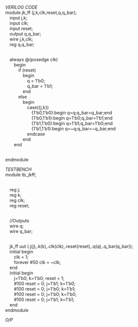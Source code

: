 *VERILOG CODE*
<br>module jk_ff (j,k,clk,reset,q,q_bar);
<br>&emsp;input j,k;
<br>&emsp;input clk;
<br>&emsp;input reset;
<br>&emsp;output q,q_bar;
<br>&emsp;wire j,k,clk;
<br>&emsp;reg q,q_bar;

<br>&emsp;always @(posedge clk) 
<br>&emsp;&emsp;begin
<br>&emsp;&emsp;&emsp;if (reset) 
<br>&emsp;&emsp;&emsp;&emsp;begin
<br>&emsp;&emsp;&emsp;&emsp;&emsp;q = 1'b0;
<br>&emsp;&emsp;&emsp;&emsp;&emsp;q_bar = 1'b1;
<br>&emsp;&emsp;&emsp;&emsp;end 
<br> &emsp;&emsp;&emsp;else
<br>&emsp;&emsp;&emsp;&emsp;begin
<br>&emsp;&emsp;&emsp;&emsp;&emsp;case({j,k})
<br>&emsp;&emsp;&emsp;&emsp;&emsp;&emsp;{1'b0,1'b0}:begin q=q;q_bar=q_bar;end
<br>&emsp;&emsp;&emsp;&emsp;&emsp;&emsp;{1'b0,1'b1}:begin q=1'b0;q_bar=1'b1;end
<br>&emsp;&emsp;&emsp;&emsp;&emsp;&emsp;{1'b1,1'b0}:begin q=1'b1;q_bar=1'b0;end
<br>&emsp;&emsp;&emsp;&emsp;&emsp;&emsp;{1'b1,1'b1}:begin q=~q;q_bar=~q_bar;end
<br>&emsp;&emsp;&emsp;&emsp;&emsp;endcase
<br>&emsp;&emsp;&emsp;&emsp;end
<br>&emsp;&emsp;end
  
<br>endmodule

*TESTBENCH*
<br>module tb_jkff;

<br>&emsp;reg j;
<br>&emsp;reg k;
<br>&emsp;reg clk;
<br>&emsp;reg reset;
  
<br>&emsp;//Outputs
<br>&emsp;wire q;
<br>&emsp;wire q_bar;
  
<br>&emsp;jk_ff uut (.j(j),.k(k),.clk(clk),.reset(reset),.q(q),.q_bar(q_bar));
<br>&emsp;initial begin
<br>&emsp;&emsp;clk = 1;
<br>&emsp;&emsp;forever #50 clk = ~clk;
<br>&emsp;end
<br>&emsp;initial begin
<br>&emsp;&emsp;j=1'b0; k=1'b0; reset = 1;
<br>&emsp;&emsp;#100 reset = 0; j=1'b1; k=1'b0;
<br>&emsp;&emsp;#100 reset = 0; j=1'b0; k=1'b1;
<br>&emsp;&emsp;#100 reset = 0; j=1'b0; k=1'b0;
<br>&emsp;&emsp;#100 reset = 0; j=1'b1; k=1'b1;
<br>&emsp;end
<br>endmodule

*O/P*
